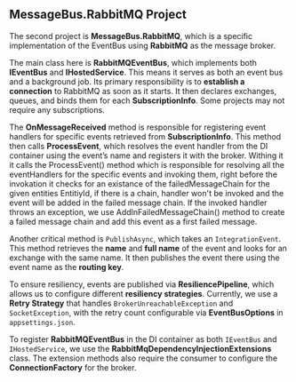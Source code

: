 ## **MessageBus.RabbitMQ Project**

The second project is **MessageBus.RabbitMQ**, which is a specific implementation of the EventBus using **RabbitMQ** as the message broker.

The main class here is **RabbitMQEventBus**, which implements both **IEventBus** and **IHostedService**. This means it serves as both an event bus and a background job. Its primary responsibility is to **establish a connection** to RabbitMQ as soon as it starts. It then declares exchanges, queues, and binds them for each **SubscriptionInfo**. Some projects may not require any subscriptions. 

The **OnMessageReceived** method is responsible for registering event handlers for specific events retrieved from **SubscriptionInfo**. This method then calls **ProcessEvent**, which resolves the event handler from the DI container using the event’s name and registers it with the broker. Withing it it calls the ProcessEvent() method which is responsible for resolving all the eventHandlers for the specific events and invoking them, right before the invokation it checks for an existance of the failedMessageChain for the given entities
EntitiyId, if there is a chain, handler won't be invoked and the event will be added in the failed message chain. If the invoked handler throws an exception, we use AddInFailedMessageChain() method to create a failed message chain and add this event as a first failed message.

Another critical method is `PublishAsync`, which takes an `IntegrationEvent`. This method retrieves the **name** and **full name** of the event and looks for an exchange with the same name. It then publishes the event there using the event name as the **routing key**.

To ensure resiliency, events are published via **ResiliencePipeline**, which allows us to configure different **resiliency strategies**. Currently, we use a **Retry Strategy** that handles `BrokerUnreachableException` and `SocketException`, with the retry count configurable via **EventBusOptions** in `appsettings.json`.

To register **RabbitMQEventBus** in the DI container as both `IEventBus` and `IHostedService`, we use the **RabbitMqDependencyInjectionExtensions** class. The extension methods also require the consumer to configure the **ConnectionFactory** for the broker.
